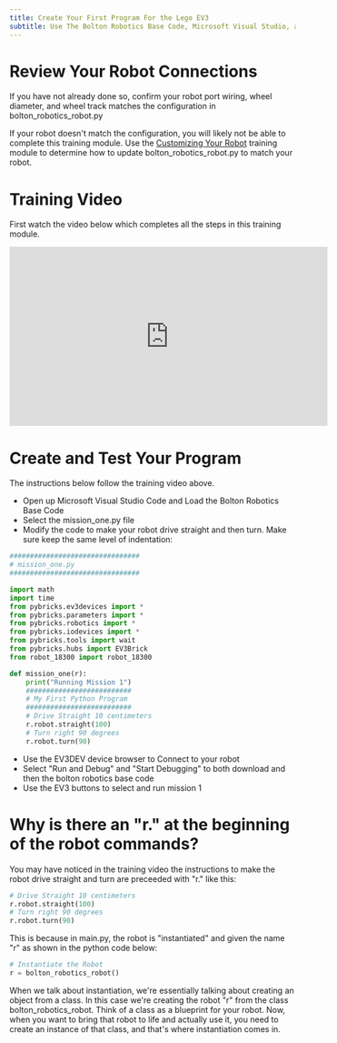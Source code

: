 ```yaml
---
title: Create Your First Program For the Lego EV3 
subtitle: Use The Bolton Robotics Base Code, Microsoft Visual Studio, and Program the EV3 Robot
---
```


# Review Your Robot Connections
If you have not already done so, confirm your robot port wiring, wheel diameter, and wheel track matches the configuration in bolton_robotics_robot.py

If your robot doesn't match the configuration, you will likely not be able to complete this training module.  Use the [Customizing Your Robot](../../ev3_customizing/ev3_customizing) training module to determine how to update bolton_robotics_robot.py to match your robot.

# Training Video
First watch the video below which completes all the steps in this training module.

<p align="center">
<iframe width="560" height="315" src="https://www.youtube.com/embed/HHKFDaXsVDk?si=dgz-9sqzHqFWsJgO" title="YouTube video player" frameborder="0" allow="accelerometer; autoplay; clipboard-write; encrypted-media; gyroscope; picture-in-picture" allowfullscreen></iframe>
</p>


# Create and Test Your Program
The instructions below follow the training video above.

- Open up Microsoft Visual Studio Code and Load the Bolton Robotics Base Code
- Select the mission_one.py file
- Modify the code to make your robot drive straight and then turn.  Make sure keep the same level of indentation:
```python
################################
# mission_one.py
################################

import math
import time
from pybricks.ev3devices import *
from pybricks.parameters import *
from pybricks.robotics import *
from pybricks.iodevices import *
from pybricks.tools import wait
from pybricks.hubs import EV3Brick
from robot_18300 import robot_18300

def mission_one(r):
    print("Running Mission 1")
    ##########################
    # My First Python Program
    ##########################
    # Drive Straight 10 centimeters
    r.robot.straight(100)
    # Turn right 90 degrees
    r.robot.turn(90)
```
- Use the EV3DEV device browser to Connect to your robot
- Select "Run and Debug" and "Start Debugging" to both download and then the bolton robotics base code
- Use the EV3 buttons to select and run mission 1
    
# Why is there an "r." at the beginning of the robot commands? 
You may have noticed in the training video the instructions to make the robot drive straight and turn are preceeded with "r." like this:  

```python
# Drive Straight 10 centimeters
r.robot.straight(100)
# Turn right 90 degrees
r.robot.turn(90)
```

This is because in main.py, the robot is "instantiated" and given the name "r" as shown in the python code below:

```python
# Instantiate the Robot
r = bolton_robotics_robot()
```

When we talk about instantiation, we're essentially talking about creating an object from a class.  In this case we're creating the robot "r" from the class bolton_robotics_robot.  Think of a class as a blueprint for your robot. Now, when you want to bring that robot to life and actually use it, you need to create an instance of that class, and that's where instantiation comes in.
